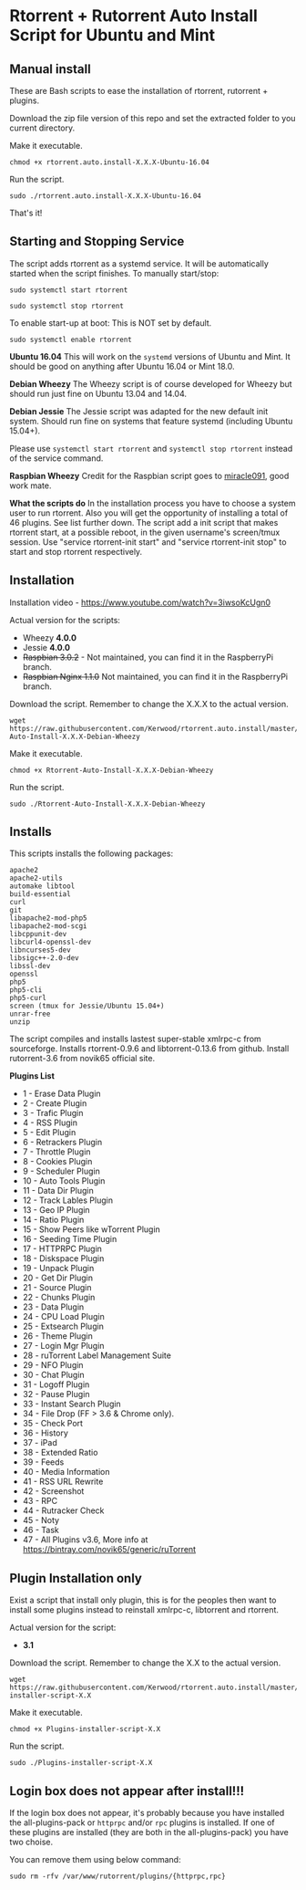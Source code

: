 
# Rtorrent + Rutorrent Auto Install Script for Ubuntu and Mint

## Manual install
These are Bash scripts to ease the installation of rtorrent, rutorrent + plugins.

Download the zip file version of this repo and set the extracted folder to you current directory.

Make it executable. 

	chmod +x rtorrent.auto.install-X.X.X-Ubuntu-16.04

Run the script. 

	sudo ./rtorrent.auto.install-X.X.X-Ubuntu-16.04
	
That's it!
	
Starting and Stopping Service
-----------------------------

The script adds rtorrent as a systemd service. It will be automatically started when the script finishes. To manually start/stop:

    sudo systemctl start rtorrent
    
    sudo systemctl stop rtorrent
    
To enable start-up at boot: This is NOT set by default.

    sudo systemctl enable rtorrent

**Ubuntu 16.04**
This will work on the `systemd` versions of Ubuntu and Mint. It should be good on anything after Ubuntu 16.04 or Mint 18.0.

**Debian Wheezy**
The Wheezy script is of course developed for Wheezy but should run just fine on Ubuntu 13.04 and 14.04.

**Debian Jessie**
The Jessie script was adapted for the new default init system. Should run fine on systems that feature systemd (including Ubuntu 15.04+).

Please use `systemctl start rtorrent` and `systemctl stop rtorrent` instead of the service command.

**Raspbian Wheezy**
Credit for the Raspbian script goes to [miracle091](https://github.com/miracle091), good work mate.

**What the scripts do**
In the installation process you have to choose a system user to run rtorrent.
Also you will get the opportunity of installing a total of 46 plugins. See list further down.
The script add a init script that makes rtorrent start, at a possible reboot, in the
given username's screen/tmux session. Use "service rtorrent-init start" and
"service rtorrent-init stop" to start and stop rtorrent respectively.


Installation
------------

Installation video - https://www.youtube.com/watch?v=3iwsoKcUgn0

Actual version for the scripts: 
- Wheezy **4.0.0**
- Jessie **4.0.0**
- ~~Raspbian 3.0.2~~ - Not maintained, you can find it in the RaspberryPi branch.
- ~~Raspbian Nginx 1.1.0~~ Not maintained, you can find it in the RaspberryPi branch.

Download the script. Remember to change the X.X.X to the actual version.

	wget https://raw.githubusercontent.com/Kerwood/rtorrent.auto.install/master/Rtorrent-Auto-Install-X.X.X-Debian-Wheezy

Make it executable.

	chmod +x Rtorrent-Auto-Install-X.X.X-Debian-Wheezy

Run the script.

	sudo ./Rtorrent-Auto-Install-X.X.X-Debian-Wheezy


Installs
--------

This scripts installs the following packages:

	apache2
	apache2-utils
	automake libtool
	build-essential
	curl
	git
	libapache2-mod-php5
	libapache2-mod-scgi
	libcppunit-dev
	libcurl4-openssl-dev
	libncurses5-dev
	libsigc++-2.0-dev
	libssl-dev
	openssl
	php5
	php5-cli
	php5-curl
	screen (tmux for Jessie/Ubuntu 15.04+)
	unrar-free
	unzip

The script compiles and installs lastest super-stable xmlrpc-c from sourceforge.
Installs rtorrent-0.9.6 and libtorrent-0.13.6 from github.
Install rutorrent-3.6 from novik65 official site.

**Plugins List**

- 1 - Erase Data Plugin
- 2 - Create Plugin
- 3 - Trafic Plugin
- 4 - RSS Plugin
- 5 - Edit Plugin
- 6 - Retrackers Plugin
- 7 - Throttle Plugin
- 8 - Cookies Plugin
- 9 - Scheduler Plugin
- 10 - Auto Tools Plugin
- 11 - Data Dir Plugin
- 12 - Track Lables Plugin
- 13 - Geo IP Plugin
- 14 - Ratio Plugin
- 15 - Show Peers like wTorrent Plugin
- 16 - Seeding Time Plugin
- 17 - HTTPRPC Plugin
- 18 - Diskspace Plugin
- 19 - Unpack Plugin
- 20 - Get Dir Plugin
- 21 - Source Plugin
- 22 - Chunks Plugin
- 23 - Data Plugin
- 24 - CPU Load Plugin
- 25 - Extsearch Plugin
- 26 - Theme Plugin
- 27 - Login Mgr Plugin
- 28 - ruTorrent Label Management Suite
- 29 - NFO Plugin
- 30 - Chat Plugin
- 31 - Logoff Plugin
- 32 - Pause Plugin
- 33 - Instant Search Plugin
- 34 - File Drop (FF > 3.6 & Chrome only).
- 35 - Check Port
- 36 - History
- 37 - iPad
- 38 - Extended Ratio
- 39 - Feeds
- 40 - Media Information
- 41 - RSS URL Rewrite
- 42 - Screenshot
- 43 - RPC
- 44 - Rutracker Check
- 45 - Noty
- 46 - Task
- 47 - All Plugins v3.6, More info at https://bintray.com/novik65/generic/ruTorrent


Plugin Installation only
------------------------

Exist a script that install only plugin, this is for the peoples then want to install some plugins instead to reinstall xmlrpc-c, libtorrent and rtorrent.

Actual version for the script: 
- **3.1**

Download the script. Remember to change the X.X to the actual version.

	wget https://raw.githubusercontent.com/Kerwood/rtorrent.auto.install/master/Plugins-installer-script-X.X

Make it executable.

	chmod +x Plugins-installer-script-X.X

Run the script.

	sudo ./Plugins-installer-script-X.X


Login box does not appear after install!!!
-----------------------------------------

If the login box does not appear, it's probably because you have installed the all-plugins-pack or `httprpc` and/or `rpc` plugins is installed.
If one of these plugins are installed (they are both in the all-plugins-pack) you have two choise.

You can remove them using below command:

	sudo rm -rfv /var/www/rutorrent/plugins/{httprpc,rpc}
	
